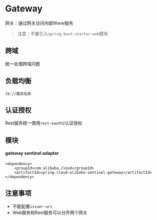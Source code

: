 # Gateway

网关：通过网关访问内部Www服务

> 注意：不要引入`spring-boot-starter-web`模块

## 跨域

统一处理跨域问题

## 负载均衡

```
lb://服务名称
```

## 认证授权

Rest服务统一使用`rest-oauth2`认证授权

## 模块

#### gateway sentinel adapter

```
<dependency>
	<groupId>com.alibaba.cloud</groupId>
	<artifactId>spring-cloud-alibaba-sentinel-gateway</artifactId>
</dependency>
```

## 注意事项

* 不能配置`issuer-uri`
* Web服务和Rest服务可以分开两个网关
